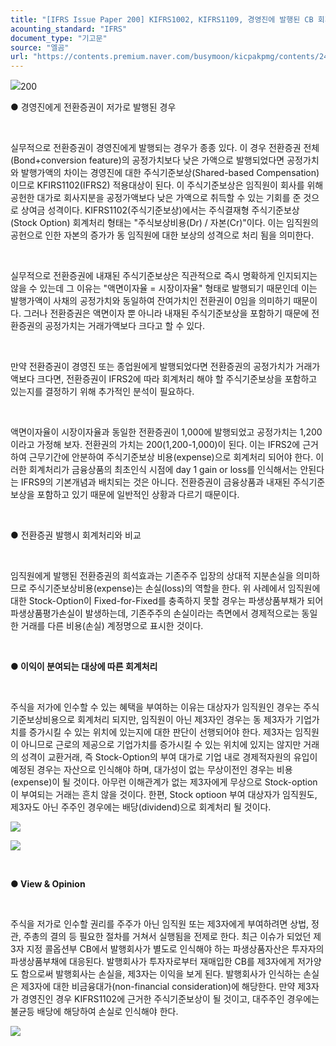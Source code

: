 ```yaml
---
title: "[IFRS Issue Paper 200] KIFRS1002, KIFRS1109, 경영진에 발행된 CB 회계처리"
acounting_standard: "IFRS"
document_type: "기고문"
source: "엘곰"
url: "https://contents.premium.naver.com/busymoon/kicpakpmg/contents/240820164607593ir"
---
```

![](https://n2.news.naver.com/l.gif?type=content)200

● 경영진에게 전환증권이 저가로 발행된 경우

​

실무적으로 전환증권이 경영진에게 발행되는 경우가 종종 있다. 이 경우 전환증권 전체(Bond+conversion feature)의 공정가치보다 낮은 가액으로 발행되었다면 공정가치와 발행가액의 차이는 경영진에 대한 주식기준보상(Shared-based Compensation)이므로 KFIRS1102(IFRS2) 적용대상이 된다. 이 주식기준보상은 임직원이 회사를 위해 공헌한 대가로 회사지분을 공정가액보다 낮은 가액으로 취득할 수 있는 기회를 준 것으로 상여금 성격이다. KIFRS1102(주식기준보상)에서는 주식결재형 주식기준보상(Stock Option) 회계처리 형태는 "주식보상비용(Dr) / 자본(Cr)"이다. 이는 임직원의 공헌으로 인한 자본의 증가가 동 임직원에 대한 보상의 성격으로 처리 됨을 의미한다.

​

실무적으로 전환증권에 내재된 주식기준보상은 직관적으로 즉시 명확하게 인지되지는 않을 수 있는데 그 이유는 "액면이자율 = 시장이자율" 형태로 발행되기 때문인데 이는 발행가액이 사채의 공정가치와 동일하여 잔여가치인 전환권이 0임을 의미하기 때문이다. 그러나 전환증권은 액면이자 뿐 아니라 내재된 주식기준보상을 포함하기 때문에 전환증권의 공정가치는 거래가액보다 크다고 할 수 있다.

​

만약 전환증권이 경영진 또는 종업원에게 발행되었다면 전환증권의 공정가치가 거래가액보다 크다면, 전환증권이 IFRS2에 따라 회계처리 해야 할 주식기준보상을 포함하고 있는지를 결정하기 위해 추가적인 분석이 필요하다.

​

액면이자율이 시장이자율과 동일한 전환증권이 1,000에 발행되었고 공정가치는 1,200이라고 가정해 보자. 전환권의 가치는 200(1,200-1,000)이 된다. 이는 IFRS2에 근거하여 근무기간에 안분하여 주식기준보상 비용(expense)으로 회계처리 되어야 한다. 이러한 회계처리가 금융상품의 최초인식 시점에 day 1 gain or loss를 인식해서는 안된다는 IFRS9의 기본개념과 배치되는 것은 아니다. 전환증권이 금융상품과 내재된 주식기준보상을 포함하고 있기 때문에 일반적인 상황과 다르기 때문이다.

​

● 전환증권 발행시 회계처리와 비교

​

임직원에게 발행된 전환증권의 희석효과는 기존주주 입장의 상대적 지분손실을 의미하므로 주식기준보상비용(expense)는 손실(loss)의 역할을 한다. 위 사례에서 임직원에 대한 Stock-Option이 Fixed-for-Fixed를 충족하지 못할 경우는 파생상품부채가 되어 파생상품평가손실이 발생하는데, 기존주주의 손실이라는 측면에서 경제적으로는 동일한 거래를 다른 비용(손실) 계정명으로 표시한 것이다.

​

**● 이익이 분여되는 대상에 따른 회계처리**

​

주식을 저가에 인수할 수 있는 혜택을 부여하는 이유는 대상자가 임직원인 경우는 주식기준보상비용으로 회계처리 되지만, 임직원이 아닌 제3자인 경우는 동 제3자가 기업가치를 증가시킬 수 있는 위치에 있는지에 대한 판단이 선행되어야 한다. 제3자는 임직원이 아니므로 근로의 제공으로 기업가치를 증가시킬 수 있는 위치에 있지는 않지만 거래의 성격이 교환거래, 즉 Stock-Option의 부여 대가로 기업 내로 경제적자원의 유입이 예정된 경우는 자산으로 인식해야 하며, 대가성이 없는 무상이전인 경우는 비용(expense)이 될 것이다. 아무런 이해관계가 없는 제3자에게 무상으로 Stock-option이 부여되는 거래는 흔치 않을 것이다. 한편, Stock optioon 부여 대상자가 임직원도, 제3자도 아닌 주주인 경우에는 배당(dividend)으로 회계처리 될 것이다.

![](https://dthumb-phinf.pstatic.net/dthumb?src=%22https://postfiles.pstatic.net/MjAyMzA5MDlfMjc4/MDAxNjk0MjYwNzczOTk1.tYqZzOhI0yOlGJkzDsvG859OARvJuKi6TkdFanzIsPMg.q4M6TGWTukt2clp2ZCvI5ewAJ-abDs34LIk8q5ehomsg.PNG.busymoon/image.png?type=w773%22&service=scs&type=w800)

![](https://dthumb-phinf.pstatic.net/dthumb?src=%22https://postfiles.pstatic.net/MjAyMzA5MDlfMTQz/MDAxNjk0MjYzMDA4NDQz.KZ_SosptmChYyRjl3papQI8Pj6V1jc8GrDzwFHeYp8gg.a3vBCoBeuZyKwlPClpJlZ2cVTeVY7hbgYgbdfxwcpwYg.JPEG.busymoon/581558_340757439320492_1901912382_n.jpg?type=w773%22&service=scs&type=w800)

​

**● View & Opinion**

​

주식을 저가로 인수할 권리를 주주가 아닌 임직원 또는 제3자에게 부여하려면 상법, 정관, 주총의 결의 등 필요한 절차를 거쳐서 실행됨을 전제로 한다. 최근 이슈가 되었던 제3자 지정 콜옵션부 CB에서 발행회사가 별도로 인식해야 하는 파생상품자산은 투자자의 파생상품부채에 대응된다. 발행회사가 투자자로부터 재매입한 CB를 제3자에게 저가양도 함으로써 발행회사는 손실을, 제3자는 이익을 보게 된다. 발행회사가 인식하는 손실은 제3자에 대한 비금융대가(non-financial consideration)에 해당한다. 만약 제3자가 경영진인 경우 KIFRS1102에 근거한 주식기준보상이 될 것이고, 대주주인 경우에는 불균등 배당에 해당하여 손실로 인식해야 한다.

[![](https://dthumb-phinf.pstatic.net/dthumb?src=%22https://storep-phinf.pstatic.net/cafe_004/original_1.png?type=p100_100%22&service=scs&type=w800)](https://contents.premium.naver.com/busymoon/kicpakpmg/contents/#)

​